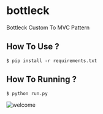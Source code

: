 # bottleck
Bottleck Custom To MVC Pattern

## How To Use ?
```
$ pip install -r requirements.txt
```

## How To Running ?
```
$ python run.py
```

![welcome](https://binderyanwar.files.wordpress.com/2015/09/screenshot-from-2015-09-14-014941.png)
